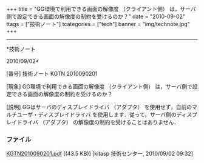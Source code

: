 ﻿+++
title = "GG環境で利用できる画面の解像度 （クライアント側） は，サーバ側で設定できる画面の解像度の制約を受けるのか？"
date = "2010-09-02"
ttags = ["技術ノート"]
tcategories = ["tech"]
banner = "img/technote.jpg"
+++

-----------------------------------------------------------------------------------------------------------------------------

*技術ノート

2010/09/02*


[番号]
技術ノート KGTN 2010090201

[現象]
GG環境で利用できる画面の解像度 （クライアント側）
は，サーバ側で設定できる画面の解像度の制約を受けるのか？

[説明]
GGはサーバのディスプレイドライバ （アダプタ）
を使用せず，自前のマルチユーザ・ディスプレイドライバ
を使用します．従って，サーバ側のディスプレイドライバ （アダプタ）
の解像度の制約を受けることはありません．


### ファイル

 
 


[KGTN2010090201.pdf](http://techreport.kitasp.net/attachments/download/303/KGTN2010090201.pdf)
 [(43.5 KB)] [kitasp 技術センター, 2010/09/02
09:32]


 


 

